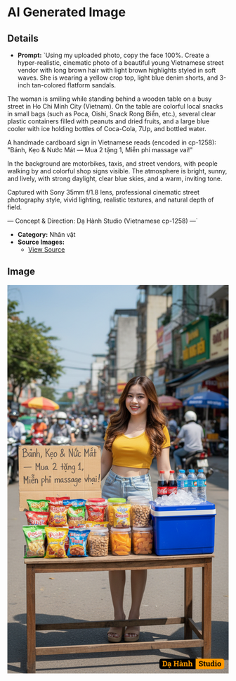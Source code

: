 # AI Generated Image

## Details
- **Prompt:** `Using my uploaded photo, copy the face 100%. Create a hyper-realistic, cinematic photo of a beautiful young Vietnamese street vendor with long brown hair with light brown highlights styled in soft waves. She is wearing a yellow crop top, light blue denim shorts, and 3-inch tan-colored flatform sandals.

The woman is smiling while standing behind a wooden table on a busy street in Ho Chi Minh City (Vietnam). On the table are colorful local snacks in small bags (such as Poca, Oishi, Snack Rong Biển, etc.), several clear plastic containers filled with peanuts and dried fruits, and a large blue cooler with ice holding bottles of Coca-Cola, 7Up, and bottled water.

A handmade cardboard sign in Vietnamese reads (encoded in cp-1258): "Bánh, Kẹo & Nước Mát — Mua 2 tặng 1, Miễn phí massage vai!"

In the background are motorbikes, taxis, and street vendors, with people walking by and colorful shop signs visible. The atmosphere is bright, sunny, and lively, with strong daylight, clear blue skies, and a warm, inviting tone.

Captured with Sony 35mm f/1.8 lens, professional cinematic street photography style, vivid lighting, realistic textures, and natural depth of field.

— Concept & Direction: Dạ Hành Studio (Vietnamese cp-1258) —`
- **Category:** Nhân vật
- **Source Images:**
  - [View Source](https://raw.githubusercontent.com/lenzcomvth/ImageLibrary/main/Female.png)

## Image
![AI Generated Image](./image-2025-10-07T16-24-16-542Z-5emm5.png)